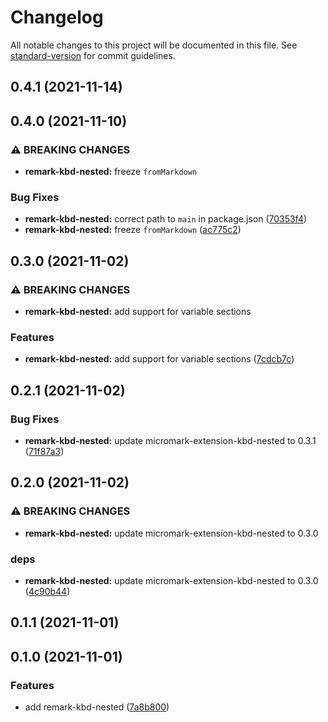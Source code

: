 # Changelog

All notable changes to this project will be documented in this file. See [standard-version](https://github.com/conventional-changelog/standard-version) for commit guidelines.

## 0.4.1 (2021-11-14)
## 0.4.0 (2021-11-10)

### ⚠ BREAKING CHANGES

* **remark-kbd-nested:** freeze `fromMarkdown`

### Bug Fixes

* **remark-kbd-nested:** correct path to `main` in package.json ([70353f4](https://github.com/shivjm/remark-extensions/commit/70353f415d4589b8e67d13616207b3cd64566a27))
* **remark-kbd-nested:** freeze `fromMarkdown` ([ac775c2](https://github.com/shivjm/remark-extensions/commit/ac775c2f8c24b5396ba2a408bcb56218efae3967))

## 0.3.0 (2021-11-02)

### ⚠ BREAKING CHANGES

* **remark-kbd-nested:** add support for variable sections

### Features

* **remark-kbd-nested:** add support for variable sections ([7cdcb7c](https://github.com/shivjm/remark-extensions/commit/7cdcb7cd4b65ed0c6ca48a19ec1a8fb95f47a507))

## 0.2.1 (2021-11-02)


### Bug Fixes

* **remark-kbd-nested:** update micromark-extension-kbd-nested to 0.3.1 ([71f87a3](https://github.com/shivjm/remark-extensions/commit/71f87a38539e936f5df2f961385be72e0bdcd99d))

## 0.2.0 (2021-11-02)


### ⚠ BREAKING CHANGES

* **remark-kbd-nested:** update micromark-extension-kbd-nested to 0.3.0

### deps

* **remark-kbd-nested:** update micromark-extension-kbd-nested to 0.3.0 ([4c90b44](https://github.com/shivjm/remark-extensions/commit/4c90b44d1d2281b825c11e4690687dffb93fe471))

## 0.1.1 (2021-11-01)

## 0.1.0 (2021-11-01)


### Features

* add remark-kbd-nested ([7a8b800](https://github.com/shivjm/remark-extensions/commit/7a8b800b745865b86beea5cb0e2245cf888cae55))
